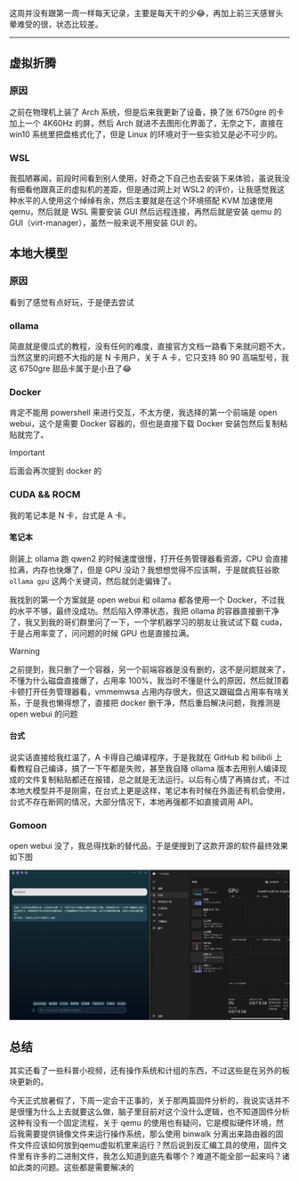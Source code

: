 这周并没有跟第一周一样每天记录，主要是每天干的少:joy:，再加上前三天感冒头晕难受的很，状态比较差。

---

## 虚拟折腾

### 原因

之前在物理机上装了 Arch 系统，但是后来我更新了设备，换了张 6750gre 的卡加上一个 4K60Hz 的屏，然后 Arch 就进不去图形化界面了，无奈之下，直接在 win10 系统里把盘格式化了，但是 Linux 的环境对于一些实验又是必不可少的。

### WSL

我孤陋寡闻，前段时间看到别人使用，好奇之下自己也去安装下来体验，虽说我没有细看他跟真正的虚拟机的差距，但是通过网上对 WSL2 的评价，让我感觉我这种水平的人使用这个绰绰有余，然后主要就是在这个环境搭配 KVM 加速使用 qemu，然后就是 WSL 需要安装 GUI 然后远程连接，再然后就是安装 qemu 的 GUI（virt-manager），虽然一般来说不用安装 GUI 的。

## 本地大模型

### 原因

看到了感觉有点好玩，于是便去尝试

### ollama

简直就是傻瓜式的教程，没有任何的难度，直接官方文档一路看下来就问题不大，当然这里的问题不大指的是 N 卡用户，关于 A 卡，它只支持 80 90 高端型号，我这 6750gre 甜品卡属于是小丑了:joy:

### Docker

肯定不能用 powershell 来进行交互，不太方便，我选择的第一个前端是 open webui，这个是需要 Docker 容器的，但也是直接下载 Docker 安装包然后复制粘贴就完了。

> [!important]
>
> 后面会再次提到 docker 的

### CUDA && ROCM

我的笔记本是 N 卡，台式是 A 卡。

#### 笔记本

刚装上 ollama 跑 qwen2 的时候速度很慢，打开任务管理器看资源，CPU 会直接拉满，内存也快爆了，但是 GPU 没动？我想想觉得不应该啊，于是就疯狂谷歌 `ollama gpu` 这两个关键词，然后就剑走偏锋了。

我找到的第一个方案就是 open webui 和 ollama 都各使用一个 Docker，不过我的水平不够，最终没成功。然后陷入停滞状态，我把 ollama 的容器直接删干净了，我又到我的哥们群里问了一下，一个学机器学习的朋友让我试试下载 cuda，于是占用率变了，问问题的时候 GPU 也是直接拉满。

> [!warning]
>
> 之前提到，我只删了一个容器，另一个前端容器是没有删的，这不是问题就来了，不懂为什么磁盘直接爆了，占用率 100%，我当时不懂是什么的原因，然后就顶着卡顿打开任务管理器看，vmmemwsa 占用内存很大，但这又跟磁盘占用率有啥关系，于是我也懒得想了，直接把 docker 删干净，然后重启解决问题，我推测是 open webui 的问题

#### 台式

说实话直接给我红温了，A 卡得自己编译程序，于是我就在 GitHub 和 bilibili 上看教程自己编译，搞了一下午都是失败，甚至我自降 ollama 版本去用别人编译现成的文件复制粘贴都还在报错，总之就是无法运行。以后有心情了再搞台式，不过本地大模型并不是刚需，在台式上更是这样，笔记本有时候在外面还有机会使用，台式不存在断网的情况，大部分情况下，本地再强都不如直接调用 API。

### Gomoon

open webui 没了，我总得找新的替代品，于是便搜到了这款开源的软件最终效果如下图

![](..\图片素材库\最终效果.png)

## 总结

其实还看了一些科普小视频，还有操作系统和计组的东西，不过这些是在另外的板块更新的。

今天正式放暑假了，下周一定会干正事的，关于那两篇固件分析的，我说实话并不是很懂为什么上去就要这么做，脑子里目前对这个没什么逻辑，也不知道固件分析这种有没有一个固定流程，关于 qemu 的使用也有疑问，它是模拟硬件环境，然后我需要提供镜像文件来运行操作系统，那么使用 binwalk 分离出来路由器的固件文件应该如何放到qemu虚拟机里来运行？然后说到反汇编工具的使用，固件文件里有许多的二进制文件，我怎么知道到底先看哪个？难道不能全部一起来吗？诸如此类的问题。这些都是需要解决的